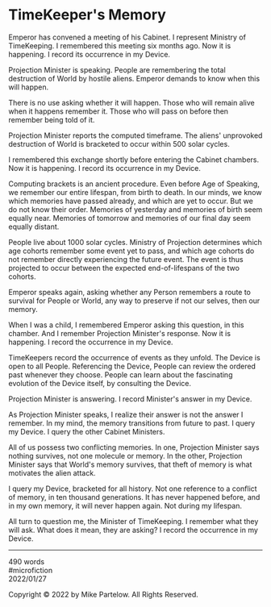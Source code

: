# TimeKeeper's Memory
 
Emperor has convened a meeting of his Cabinet. I represent Ministry of TimeKeeping. I remembered this meeting six months ago. Now it is happening. I record its occurrence in my Device.
 
Projection Minister is speaking. People are remembering the total destruction of World by hostile aliens. Emperor demands to know when this will happen. 
 
There is no use asking whether it will happen. Those who will remain alive when it happens remember it. Those who will pass on before then remember being told of it.
 
Projection Minister reports the computed timeframe. The aliens' unprovoked destruction of World is bracketed to occur within 500 solar cycles.
 
I remembered this exchange shortly before entering the Cabinet chambers. Now it is happening. I record its occurrence in my Device.

Computing brackets is an ancient procedure. Even before Age of Speaking, we remember our entire lifespan, from birth to death. In our minds, we know which memories have passed already, and which are yet to occur. But we do not know their order. Memories of yesterday and memories of birth seem equally near. Memories of tomorrow and memories of our final day seem equally distant.

People live about 1000 solar cycles. Ministry of Projection determines which age cohorts remember some event yet to pass, and which age cohorts do not remember directly experiencing the future event. The event is thus projected to occur between the expected end-of-lifespans of the two cohorts.

Emperor speaks again, asking whether any Person remembers a route to survival for People or World, any way to preserve if not our selves, then our memory.

When I was a child, I remembered Emperor asking this question, in this chamber. And I remember Projection Minister's response. Now it is happening. I record the occurrence in my Device.

TimeKeepers record the occurrence of events as they unfold. The Device is open to all People. Referencing the Device, People can review the ordered past whenever they choose. People can learn about the fascinating evolution of the Device itself, by consulting the Device.

Projection Minister is answering. I record Minister's answer in my Device.

As Projection Minister speaks, I realize their answer is not the answer I remember. In my mind, the memory transitions from future to past. I query my Device. I query the other Cabinet Ministers. 

All of us possess two conflicting memories. In one, Projection Minister says nothing survives, not one molecule or memory. In the other, Projection Minister says that World's memory survives, that theft of memory is what motivates the alien attack.

I query my Device, bracketed for all history. Not one reference to a conflict of memory, in ten thousand generations. It has never happened before, and in my own memory, it will never happen again. Not during my lifespan.

All turn to question me, the Minister of TimeKeeping. I remember what they will ask. What does it mean, they are asking? I record the occurrence in my Device.

---

490 words  
#microfiction  
2022/01/27  

Copyright © 2022 by Mike Partelow. All Rights Reserved.  